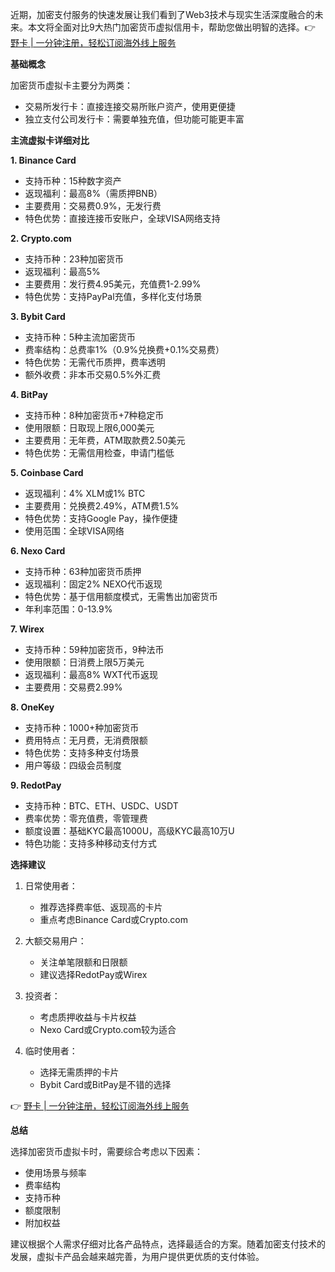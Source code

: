 近期，加密支付服务的快速发展让我们看到了Web3技术与现实生活深度融合的未来。本文将全面对比9大热门加密货币虚拟信用卡，帮助您做出明智的选择。👉 [野卡 | 一分钟注册，轻松订阅海外线上服务](https://bit.ly/bewildcard)

**基础概念**

加密货币虚拟卡主要分为两类：
- 交易所发行卡：直接连接交易所账户资产，使用更便捷
- 独立支付公司发行卡：需要单独充值，但功能可能更丰富

**主流虚拟卡详细对比**

**1. Binance Card**
- 支持币种：15种数字资产
- 返现福利：最高8%（需质押BNB）
- 主要费用：交易费0.9%，无发行费
- 特色优势：直接连接币安账户，全球VISA网络支持

**2. Crypto.com**
- 支持币种：23种加密货币
- 返现福利：最高5%
- 主要费用：发行费4.95美元，充值费1-2.99%
- 特色优势：支持PayPal充值，多样化支付场景

**3. Bybit Card**
- 支持币种：5种主流加密货币
- 费率结构：总费率1%（0.9%兑换费+0.1%交易费）
- 特色优势：无需代币质押，费率透明
- 额外收费：非本币交易0.5%外汇费

**4. BitPay**
- 支持币种：8种加密货币+7种稳定币
- 使用限额：日取现上限6,000美元
- 主要费用：无年费，ATM取款费2.50美元
- 特色优势：无需信用检查，申请门槛低

**5. Coinbase Card**
- 返现福利：4% XLM或1% BTC
- 主要费用：兑换费2.49%，ATM费1.5%
- 特色优势：支持Google Pay，操作便捷
- 使用范围：全球VISA网络

**6. Nexo Card**
- 支持币种：63种加密货币质押
- 返现福利：固定2% NEXO代币返现
- 特色优势：基于信用额度模式，无需售出加密货币
- 年利率范围：0-13.9%

**7. Wirex**
- 支持币种：59种加密货币，9种法币
- 使用限额：日消费上限5万美元
- 返现福利：最高8% WXT代币返现
- 主要费用：交易费2.99%

**8. OneKey**
- 支持币种：1000+种加密货币
- 费用特点：无月费，无消费限额
- 特色优势：支持多种支付场景
- 用户等级：四级会员制度

**9. RedotPay**
- 支持币种：BTC、ETH、USDC、USDT
- 费率优势：零充值费，零管理费
- 额度设置：基础KYC最高1000U，高级KYC最高10万U
- 特色功能：支持多种移动支付方式

**选择建议**

1. 日常使用者：
   - 推荐选择费率低、返现高的卡片
   - 重点考虑Binance Card或Crypto.com

2. 大额交易用户：
   - 关注单笔限额和日限额
   - 建议选择RedotPay或Wirex

3. 投资者：
   - 考虑质押收益与卡片权益
   - Nexo Card或Crypto.com较为适合

4. 临时使用者：
   - 选择无需质押的卡片
   - Bybit Card或BitPay是不错的选择

👉 [野卡 | 一分钟注册，轻松订阅海外线上服务](https://bit.ly/bewildcard)

**总结**

选择加密货币虚拟卡时，需要综合考虑以下因素：
- 使用场景与频率
- 费率结构
- 支持币种
- 额度限制
- 附加权益

建议根据个人需求仔细对比各产品特点，选择最适合的方案。随着加密支付技术的发展，虚拟卡产品会越来越完善，为用户提供更优质的支付体验。